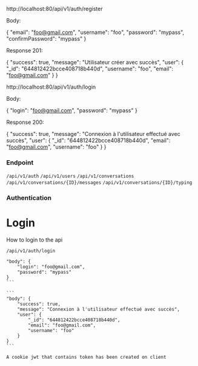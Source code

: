 http://localhost:80/api/v1/auth/register

Body:

{
    "email": "foo@gmail.com",
    "username": "foo",
    "password": "mypass",
    "confirmPassword": "mypass"
}

Response 201:

{
    "success": true,
    "message": "Utilisateur créer avec succès",
    "user": {
        "_id": "644812422bcce408718b440d",
        "username": "foo",
        "email": "foo@gmail.com"
    }
}

http://localhost:80/api/v1/auth/login

Body:

{
    "login": "foo@gmail.com",
    "password": "mypass"
}

Response 200:

{
    "success": true,
    "message": "Connexion à l'utilisateur effectué avec succès",
    "user": {
        "_id": "644812422bcce408718b440d",
        "email": "foo@gmail.com",
        "username": "foo"
    }
}

### Endpoint

``/api/v1/auth``
``/api/v1/users``
``/api/v1/conversations``
``/api/v1/conversations/{ID}/messages``
``/api/v1/conversations/{ID}/typing``

### Authentication

# Login
How to login to the api

``/api/v1/auth/login``

````
"body": {
    "login": "foo@gmail.com",
    "password": "mypass"
}
```

```
"body": {
    "success": true,
    "message": "Connexion à l'utilisateur effectué avec succès",
    "user": {
        "_id": "644812422bcce408718b440d",
        "email": "foo@gmail.com",
        "username": "foo"
    }
}
```

A cookie jwt that contains token has been created on client